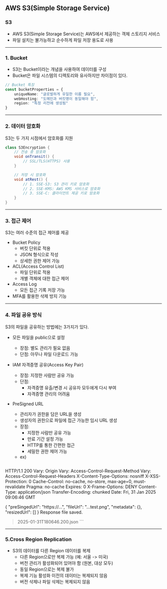 ##  AWS S3(Simple Storage Service)

###  S3 
- AWS S3(Simple Storage Service)는 AWS에서 제공하는 객체 스토리지 서비스
- 파일 설치는 불가능하고 순수하게 파일 저장 용도로 사용
*** 
### 1. Bucket
- S3는 Bucket이라는 개념을 사용하여 데이터를 구성
- Bucket은 파일 시스템의 디렉토리와 유사하지만 차이점이 있다.
```typescript
// Bucket 특징
const bucketProperties = {
    uniqueName: "글로벌하게 유일한 이름 필요",
    webHosting: "도메인과 버킷명이 동일해야 함",
    region: "특정 리전에 생성됨"
}
```

***
### 2. 데이터 암호화

S3는 두 가지 시점에서 암호화를 지원
```java
class S3Encryption {
    // 전송 중 암호화
    void onTransit() {
        // SSL/TLS(HTTPS) 사용
    }

    // 저장 시 암호화
    void atRest() {
        // 1. SSE-S3: S3 관리 키로 암호화
        // 2. SSE-KMS: AWS KMS 서비스로 암호화
        // 3. SSE-C: 클라이언트 제공 키로 암호화
    }
}
```
***
### 3. 접근 제어

S3는 여러 수준의 접근 제어를 제공

- Bucket Policy
    - 버킷 단위로 적용
    - JSON 형식으로 작성
    - 상세한 권한 제어 가능
- ACL(Access Control List)
    - 파일 단위로 적용
    - 개별 객체에 대한 접근 제어
- Access Log 
	- 모든 접근 기록 저장 가능
- MFA를 활용한 삭제 방지 기능
*** 
### 4. 파일 공유 방식

S3의 파일을 공유하는 방법에는 3가지가 있다.
- 모든 파일을 public으로 설정
	- 장점: 별도 관리가 필요 없음
	- 단점: 아무나 파일 다운로드 가능

-  IAM 자격증명 공유(Access Key Pair)
	- 장점: 지정한 사람만 공유 가능
	- 단점:
	    - 자격증명 유출/변경 시 공유자 모두에게 다시 부여
	    - 자격증명 관리의 어려움

- PreSigned URL

	- 관리자가 권한을 담은 URL을 생성
	- 생성자의 권한으로 파일에 접근 가능한 임시 URL 생성
	- 장점:
	    - 지정한 사람만 공유 가능
		 - 만료 기간 설정 가능
		 - HTTP를 통한 간편한 접근
		 - 세밀한 권한 제어 가능
	- ex)
		```json
		
HTTP/1.1 200 
Vary: Origin
Vary: Access-Control-Request-Method
Vary: Access-Control-Request-Headers
X-Content-Type-Options: nosniff
X-XSS-Protection: 0
Cache-Control: no-cache, no-store, max-age=0, must-revalidate
Pragma: no-cache
Expires: 0
X-Frame-Options: DENY
Content-Type: application/json
Transfer-Encoding: chunked
Date: Fri, 31 Jan 2025 09:06:46 GMT

{
  "preSingedUrl": "https://...",
  "fileUrl": "...test.png",
  "metadata": {},
  "resizedUrl": []
}
Response file saved.
> 2025-01-31T180646.200.json
		```
*** 
### 5.Cross Region Replication

- S3의 데이터를 다른 Region 데이터를 복제
	- 다른 Region으로만 복제 가능 (예: 서울 -> 미국)
	- 버전 관리가 활성화되어 있어야 함 (원본, 대상 모두)
	- 동일 Region으로는 복제 불가
	- 복제 기능 활성화 이전의 데이터는 복제되지 않음
	- 버전 삭제나 파일 삭제는 복제되지 않음